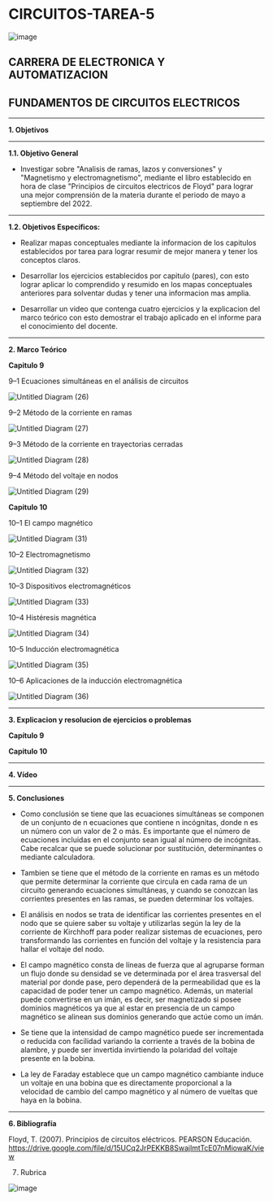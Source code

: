 # CIRCUITOS-TAREA-5

![image](https://user-images.githubusercontent.com/105686218/169063263-fec46540-3f80-4755-af10-c6e466470348.png)        

## CARRERA DE ELECTRONICA Y AUTOMATIZACION

## FUNDAMENTOS DE CIRCUITOS ELECTRICOS

***

**1. Objetivos**

***

   **1.1. Objetivo General** 
   
- Investigar sobre "Analisis de ramas, lazos y conversiones" y "Magnetismo y electromagnetismo", mediante el libro establecido en hora de clase "Principios de circuitos electricos de Floyd" para lograr una mejor comprensión de la materia durante el periodo de mayo a septiembre del 2022.

***

  **1.2. Objetivos Específicos:**
   
- Realizar mapas conceptuales mediante la informacion de los capitulos establecidos por tarea para lograr resumir de mejor manera y tener los conceptos claros.

- Desarrollar los ejercicios establecidos por capitulo (pares), con esto lograr aplicar lo comprendido y resumido en los mapas conceptuales anteriores para solventar dudas y tener una informacion mas amplia.

- Desarrollar un video que contenga cuatro ejercicios y la explicacion del marco teórico con esto demostrar el trabajo aplicado en el informe para el conocimiento del docente.
   
***

**2. Marco Teórico**

**Capitulo 9**

9–1 Ecuaciones simultáneas en el análisis de circuitos

![Untitled Diagram (26)](https://user-images.githubusercontent.com/94011974/177643051-101b2762-3c7b-4969-8c59-fc76adcccdea.jpg)

9–2 Método de la corriente en ramas

![Untitled Diagram (27)](https://user-images.githubusercontent.com/94011974/177643096-298dcaf7-fde1-4bff-8c90-2840dd2dece6.jpg)

9–3 Método de la corriente en trayectorias cerradas

![Untitled Diagram (28)](https://user-images.githubusercontent.com/94011974/177643123-f5c87166-212d-4518-bb03-5c87fd590cfb.jpg)

9–4 Método del voltaje en nodos

![Untitled Diagram (29)](https://user-images.githubusercontent.com/94011974/177643159-a249304b-4def-4060-8f76-b3463f896518.jpg)

**Capitulo 10**

10–1 El campo magnético

![Untitled Diagram (31)](https://user-images.githubusercontent.com/94011974/177643172-2c60de59-7e0f-4abe-b474-263d7778824d.jpg)

10–2 Electromagnetismo

![Untitled Diagram (32)](https://user-images.githubusercontent.com/94011974/177643187-3964d05f-a0cb-40ab-8ce9-d44c485bf196.jpg)

10–3 Dispositivos electromagnéticos

![Untitled Diagram (33)](https://user-images.githubusercontent.com/94011974/177643220-8ab1e42d-699a-4657-a127-48c5c89826cb.jpg)

10–4 Histéresis magnética

![Untitled Diagram (34)](https://user-images.githubusercontent.com/94011974/177643232-610479c6-caa8-436c-93d8-c94bf06a2a2d.jpg)

10–5 Inducción electromagnética

![Untitled Diagram (35)](https://user-images.githubusercontent.com/94011974/177643252-4717356d-73ea-49c8-ab64-cba4caae1b84.jpg)

10–6 Aplicaciones de la inducción electromagnética

![Untitled Diagram (36)](https://user-images.githubusercontent.com/94011974/177643264-91de1d76-5f85-4b1b-ab0a-22a2e65e450d.jpg)

***

**3. Explicacion y resolucion de ejercicios o problemas**

**Capítulo 9**



**Capitulo 10**

***

**4. Vídeo**

***

**5. Conclusiones**

- Como conclusión se tiene que las ecuaciones simultáneas se componen de un conjunto de n ecuaciones que contiene n incógnitas, donde n es un número con un valor de 2 o más. Es importante que el número de ecuaciones incluidas en el conjunto sean igual al número de incógnitas. Cabe recalcar que se puede solucionar por sustitución, determinantes o mediante calculadora.

- Tambien se tiene que el método de la corriente en ramas es un método que permite determinar la corriente que circula en cada rama de un circuito generando ecuaciones simultáneas, y cuando se conozcan las corrientes presentes en las ramas, se pueden determinar los voltajes.

- El análisis en nodos se trata de identificar las corrientes presentes en el nodo que se quiere saber su voltaje y utilizarlas según la ley de la corriente de Kirchhoff para poder realizar sistemas de ecuaciones, pero transformando las corrientes en función del voltaje y la resistencia para hallar el voltaje del nodo.

- El campo magnético consta de líneas de fuerza que al agruparse forman un flujo donde su densidad se ve determinada por el área trasversal del material por donde pase, pero dependerá de la permeabilidad que es la capacidad de poder tener un campo magnético. Además, un material puede convertirse en un imán, es decir, ser magnetizado si posee dominios magnéticos ya que al estar en presencia de un campo magnético se alinean sus dominios generando que actúe como un imán.

- Se tiene que la intensidad de campo magnético puede ser incrementada o reducida con facilidad variando la corriente a través de la bobina de alambre, y puede ser invertida invirtiendo la polaridad del voltaje presente en la bobina.

- La ley de Faraday establece que un campo magnético cambiante induce un voltaje en una bobina que es directamente proporcional a la velocidad de cambio del campo magnético y al número de vueltas que haya en la bobina.

***

**6. Bibliografía**

Floyd, T. (2007). Principios de circuitos eléctricos. PEARSON Educación. https://drive.google.com/file/d/15UCq2JrPEKKB8SwajlmtTcE07nMiowaK/view

7. Rubrica

![image](https://user-images.githubusercontent.com/94011974/168502638-68a88253-237f-494b-b87f-72ae3914cb18.png)
